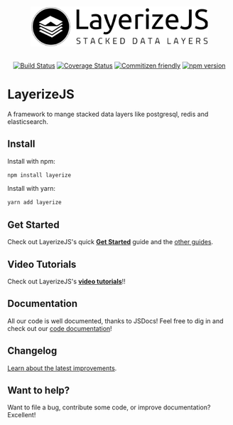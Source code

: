 <div align="center">
<img src="./logo.png?raw=true" alt="drawing" width="400"/>
<br><br>

[![Build Status](https://travis-ci.org/LayerizeJS/layerize.svg?branch=develop)](https://travis-ci.org/LayerizeJS/layerize) 
[![Coverage Status](https://coveralls.io/repos/github/LayerizeJS/layerize/badge.svg?branch=master)](https://coveralls.io/github/LayerizeJS/layerize?branch=master)
[![Commitizen friendly](https://img.shields.io/badge/commitizen-friendly-brightgreen.svg)](http://commitizen.github.io/cz-cli/)
[![npm version](https://badge.fury.io/js/layerize.svg)](https://badge.fury.io/js/layerize)
</div>

# LayerizeJS
A framework to mange stacked data layers like postgresql, redis and elasticsearch.

## Install
Install with npm:

```bash
npm install layerize
```

Install with yarn:

```bash
yarn add layerize
```

## Get Started

Check out LayerizeJS's quick [**Get Started**][getting_started] guide and the [other guides][guides].

## Video Tutorials

Check out LayerizeJS's [**video tutorials**][getting_started]!!

## Documentation

All our code is well documented, thanks to JSDocs! Feel free to dig in and check out our [code documentation][documentation]!

## Changelog

[Learn about the latest improvements][changelog]. 

## Want to help?

Want to file a bug, contribute some code, or improve documentation? Excellent! 

[changelog]: https://github.com/LayerizeJS/layerize/blob/master/CHANGELOG.md
[getting_started]: https://layerize.js.org/get-started/
[video_tutorials]: https://layerize.js.org/tutorials/
[guides]: https://layerize.js.org/guides/
[documentation]: https://layerizejs.github.io/layerize/